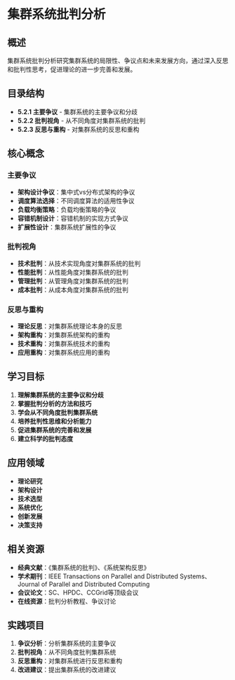 # 集群系统批判分析

## 概述

集群系统批判分析研究集群系统的局限性、争议点和未来发展方向，通过深入反思和批判性思考，促进理论的进一步完善和发展。

## 目录结构

- **5.2.1 主要争议** - 集群系统的主要争议和分歧
- **5.2.2 批判视角** - 从不同角度对集群系统的批判
- **5.2.3 反思与重构** - 对集群系统的反思和重构

## 核心概念

### 主要争议

- **架构设计争议**：集中式vs分布式架构的争议
- **调度算法选择**：不同调度算法的适用性争议
- **负载均衡策略**：负载均衡策略的争议
- **容错机制设计**：容错机制的实现方式争议
- **扩展性设计**：集群系统扩展性的争议

### 批判视角

- **技术批判**：从技术实现角度对集群系统的批判
- **性能批判**：从性能角度对集群系统的批判
- **管理批判**：从管理角度对集群系统的批判
- **成本批判**：从成本角度对集群系统的批判

### 反思与重构

- **理论反思**：对集群系统理论本身的反思
- **架构重构**：对集群系统架构的重构
- **技术重构**：对集群系统技术的重构
- **应用重构**：对集群系统应用的重构

## 学习目标

1. **理解集群系统的主要争议和分歧**
2. **掌握批判分析的方法和技巧**
3. **学会从不同角度批判集群系统**
4. **培养批判性思维和分析能力**
5. **促进集群系统的完善和发展**
6. **建立科学的批判态度**

## 应用领域

- **理论研究**
- **架构设计**
- **技术选型**
- **系统优化**
- **创新发展**
- **决策支持**

## 相关资源

- **经典文献**：《集群系统的批判》、《系统架构反思》
- **学术期刊**：IEEE Transactions on Parallel and Distributed Systems、Journal of Parallel and Distributed Computing
- **会议论文**：SC、HPDC、CCGrid等顶级会议
- **在线资源**：批判分析教程、争议讨论

## 实践项目

1. **争议分析**：分析集群系统的主要争议
2. **批判视角**：从不同角度批判集群系统
3. **反思重构**：对集群系统进行反思和重构
4. **改进建议**：提出集群系统的改进建议
